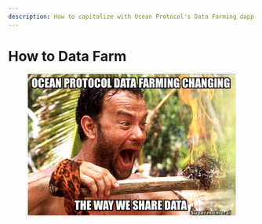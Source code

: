 ```yaml
---
description: How to capitalize with Ocean Protocol's Data Farming dapp
---
```


# How to Data Farm

<figure><img src="../.gitbook/assets/tom-hanks-data-farming.png" alt=""><figcaption></figcaption></figure>
